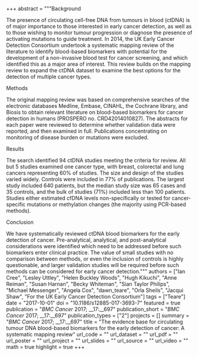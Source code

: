 +++
abstract = """Background

The presence of circulating cell-free DNA from tumours in blood (ctDNA) is of major importance to those interested in early cancer detection, as well as to those wishing to monitor tumour progression or diagnose the presence of activating mutations to guide treatment. In 2014, the UK Early Cancer Detection Consortium undertook a systematic mapping review of the literature to identify blood-based biomarkers with potential for the development of a non-invasive blood test for cancer screening, and which identified this as a major area of interest. This review builds on the mapping review to expand the ctDNA dataset to examine the best options for the detection of multiple cancer types.

Methods

The original mapping review was based on comprehensive searches of the electronic databases Medline, Embase, CINAHL, the Cochrane library, and Biosis to obtain relevant literature on blood-based biomarkers for cancer detection in humans (PROSPERO no. CRD42014010827). The abstracts for each paper were reviewed to determine whether validation data were reported, and then examined in full. Publications concentrating on monitoring of disease burden or mutations were excluded.

Results

The search identified 94 ctDNA studies meeting the criteria for review. All but 5 studies examined one cancer type, with breast, colorectal and lung cancers representing 60% of studies. The size and design of the studies varied widely. Controls were included in 77% of publications. The largest study included 640 patients, but the median study size was 65 cases and 35 controls, and the bulk of studies (71%) included less than 100 patients. Studies either estimated cfDNA levels non-specifically or tested for cancer-specific mutations or methylation changes (the majority using PCR-based methods).

Conclusion

We have systematically reviewed ctDNA blood biomarkers for the early detection of cancer. Pre-analytical, analytical, and post-analytical considerations were identified which need to be addressed before such biomarkers enter clinical practice. The value of small studies with no comparison between methods, or even the inclusion of controls is highly questionable, and larger validation studies will be required before such methods can be considered for early cancer detection."""
authors = ["Ian Cree", "Lesley Uttley", "Helen Buckley Woods", "Hugh Kikuchi", "Anne Reiman", "Susan Harnan", "Becky Whiteman", "Sian Taylor Philips", "Michael Messenger", "Angela Cox", "dawn_teare", "Orla Sheils", "Jacqui Shaw", "For the UK Early Cancer Detection Consortium"]
tags = ["Teare"]
date = "2017-10-01"
doi = "10.1186/s12885-017-3693-7"
featured = true
publication = "*BMC Cancer* 2017; __17:__697"
publication_short = "*BMC Cancer* 2017; __17:__697"
publication_types = ["2"]
projects = []
summary = "*BMC Cancer* 2017; __17:__697"
title = "The evidence base for circulating tumour DNA blood-based biomarkers for the early detection of cancer: A systematic mapping review"
url_code = ""
url_dataset = ""
url_pdf = ""
url_poster = ""
url_project = ""
url_slides = ""
url_source = ""
url_video = ""
math = true
highlight = true
+++
